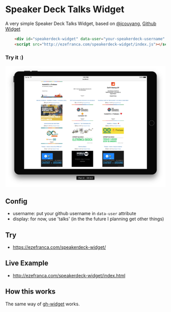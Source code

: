 <h1>Speaker Deck Talks Widget</h1>
    <p>
      A very simple Speaker Deck Talks Widget, based on <a href="https://github.com/jcouyang/">@jcouyang</a>, <a href="https://github.com/jcouyang/gh-widget">
Github Widget</a></p>

```html
	<div id="speakerdeck-widget" data-user="your-speakerdeck-username" data-display="talks"></div>
	<script src="http://ezefranca.com/speakerdeck-widget/index.js"></script>
```
<h3>Try it :)</h3>

![](screenshot.png)

## Config
- username: put your github username in `data-user` attribute
- display: for now, use 'talks' (in the the future I planning get other things)

## Try
- https://ezefranca.com/speakerdeck-widget/<your-speakerdeck-username>

## Live Example
- http://ezefranca.com/speakerdeck-widget/index.html

## How this works
The same way of <a href="https://github.com/jcouyang/gh-widget">gh-widget</a> works.


